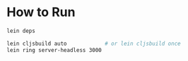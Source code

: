 
# How to Run

```sh
lein deps

lein cljsbuild auto            # or lein cljsbuild once
lein ring server-headless 3000
```

